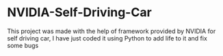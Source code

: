 # NVIDIA-Self-Driving-Car
This project was made with the help of framework provided by NVIDIA for self driving car, I have just coded it using Python to add life to it and fix some bugs
